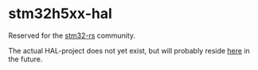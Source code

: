 # stm32h5xx-hal

Reserved for the [stm32-rs](https://github.com/stm32-rs) community.

The actual HAL-project does not yet exist, but will probably reside [here](https://github.com/stm32-rs/stm32h5xx-hal) in the future.
